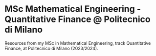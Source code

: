 # MSc Mathematical Engineering - Quantitative Finance @ **Politecnico di Milano** 

Resources from my MSc in Mathematical Engineering, track Quantitative Finance, at Politecnico di Milano (2023/2024).
